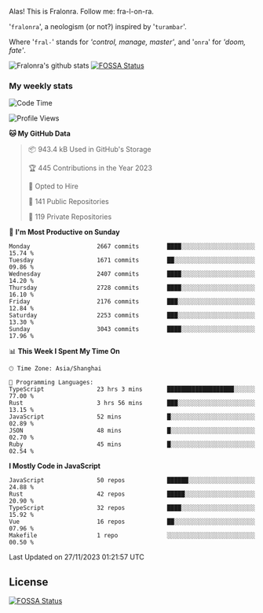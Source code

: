 Alas! This is Fralonra. Follow me: fra-l-on-ra.

'`fralonra`', a neologism (or not?) inspired by '`turambar`'.

Where '`fral-`' stands for *'control, manage, master'*, and '`onra`' for *'doom, fate'*.

![Fralonra's github stats](https://github-readme-stats.vercel.app/api?username=fralonra)
[![FOSSA Status](https://app.fossa.com/api/projects/git%2Bgithub.com%2Ffralonra%2Ffralonra.svg?type=shield)](https://app.fossa.com/projects/git%2Bgithub.com%2Ffralonra%2Ffralonra?ref=badge_shield)

### My weekly stats

<!--START_SECTION:waka-->
![Code Time](http://img.shields.io/badge/Code%20Time-4%2C267%20hrs%2050%20mins-blue)

![Profile Views](http://img.shields.io/badge/Profile%20Views-0-blue)

**🐱 My GitHub Data** 

> 📦 943.4 kB Used in GitHub's Storage 
 > 
> 🏆 445 Contributions in the Year 2023
 > 
> 💼 Opted to Hire
 > 
> 📜 141 Public Repositories 
 > 
> 🔑 119 Private Repositories 
 > 
📅 **I'm Most Productive on Sunday** 

```text
Monday                   2667 commits        ████░░░░░░░░░░░░░░░░░░░░░   15.74 % 
Tuesday                  1671 commits        ██░░░░░░░░░░░░░░░░░░░░░░░   09.86 % 
Wednesday                2407 commits        ████░░░░░░░░░░░░░░░░░░░░░   14.20 % 
Thursday                 2728 commits        ████░░░░░░░░░░░░░░░░░░░░░   16.10 % 
Friday                   2176 commits        ███░░░░░░░░░░░░░░░░░░░░░░   12.84 % 
Saturday                 2253 commits        ███░░░░░░░░░░░░░░░░░░░░░░   13.30 % 
Sunday                   3043 commits        ████░░░░░░░░░░░░░░░░░░░░░   17.96 % 
```


📊 **This Week I Spent My Time On** 

```text
🕑︎ Time Zone: Asia/Shanghai

💬 Programming Languages: 
TypeScript               23 hrs 3 mins       ███████████████████░░░░░░   77.00 % 
Rust                     3 hrs 56 mins       ███░░░░░░░░░░░░░░░░░░░░░░   13.15 % 
JavaScript               52 mins             █░░░░░░░░░░░░░░░░░░░░░░░░   02.89 % 
JSON                     48 mins             █░░░░░░░░░░░░░░░░░░░░░░░░   02.70 % 
Ruby                     45 mins             █░░░░░░░░░░░░░░░░░░░░░░░░   02.54 % 
```

**I Mostly Code in JavaScript** 

```text
JavaScript               50 repos            ██████░░░░░░░░░░░░░░░░░░░   24.88 % 
Rust                     42 repos            █████░░░░░░░░░░░░░░░░░░░░   20.90 % 
TypeScript               32 repos            ████░░░░░░░░░░░░░░░░░░░░░   15.92 % 
Vue                      16 repos            ██░░░░░░░░░░░░░░░░░░░░░░░   07.96 % 
Makefile                 1 repo              ░░░░░░░░░░░░░░░░░░░░░░░░░   00.50 % 
```




 Last Updated on 27/11/2023 01:21:57 UTC
<!--END_SECTION:waka-->

## License
[![FOSSA Status](https://app.fossa.com/api/projects/git%2Bgithub.com%2Ffralonra%2Ffralonra.svg?type=large)](https://app.fossa.com/projects/git%2Bgithub.com%2Ffralonra%2Ffralonra?ref=badge_large)